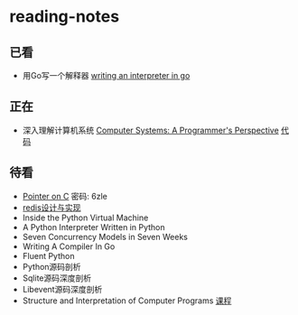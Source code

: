 # reading-notes

## 已看
- 用Go写一个解释器 [writing an interpreter in go](https://github.com/OhBonsai/reading-notes/blob/master/writing-an-interpreter-in-Go/writing-an-interpreter-in-Go.pdf)

## 正在
- 深入理解计算机系统 [Computer Systems: A Programmer's Perspective](https://github.com/OhBonsai/reading-notes/blob/master/a-programmers-perspective-prentice-hall/a-programmers-perspective-prentice-hall.pdf)  [代码](http://csapp.cs.cmu.edu/public/code.html)


## 待看
- [Pointer on C](https://pan.baidu.com/s/19fO3yW7XSQl4kZpEZwciqQ)  密码: 6zle
- [redis设计与实现](https://pan.baidu.com/s/1zodfxpfsvzGiW5v7LYWCcQ)
- Inside the Python Virtual Machine
- A Python Interpreter Written in Python
- Seven Concurrency Models in Seven Weeks
- Writing A Compiler In Go
- Fluent Python
- Python源码剖析
- Sqlite源码深度剖析
- Libevent源码深度剖析
- Structure and Interpretation of Computer Programs [课程](https://ocw.mit.edu/courses/electrical-engineering-and-computer-science/6-001-structure-and-interpretation-of-computer-programs-spring-2005/video-lectures/)
